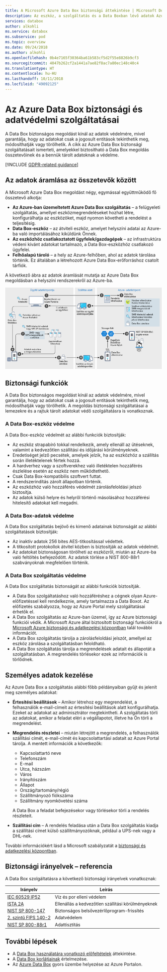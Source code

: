 ```yaml
---
title: A Microsoft Azure Data Box biztonsági áttekintése | Microsoft Docs in data
description: Az eszköz, a szolgáltatás és a Data Boxban lévő adatok Azure Data Box biztonsági szolgáltatásainak ismertetése
services: databox
author: alkohli
ms.service: databox
ms.subservice: pod
ms.topic: overview
ms.date: 09/24/2018
ms.author: alkohli
ms.openlocfilehash: 0b4e7165f30364ba61b583cf5d2f55e8826b9cf3
ms.sourcegitcommit: 4047b262cf2a1441a7ae82f8ac7a80ec148c40c4
ms.translationtype: HT
ms.contentlocale: hu-HU
ms.lasthandoff: 10/11/2018
ms.locfileid: "49092125"
---
```

# <a name="azure-data-box-security-and-data-protection"></a>Az Azure Data Box biztonsági és adatvédelmi szolgáltatásai

A Data Box biztonságos megoldást kínál az adatok védelmére, mivel garantálja, hogy az adatokat csak a jogosult entitások tekinthetik meg, módosíthatják vagy törölhetik. A cikk az Azure Data Box biztonsági szolgáltatásait ismerteti, amelyekkel biztosítható a Data Box megoldás összetevőinek és a bennük tárolt adatoknak a védelme. 

[!INCLUDE [GDPR-related guidance](../../includes/gdpr-intro-sentence.md)]

## <a name="data-flow-through-components"></a>Az adatok áramlása az összetevők között

A Microsoft Azure Data Box megoldást négy, egymással együttműködő fő összetevő alkotja:

- **Az Azure-ban üzemeltetett Azure Data Box szolgáltatás** – a felügyeleti szolgáltatás, amellyel eszközmegrendeléseket hozhat létre, konfigurálhatja az eszközöket, majd nyomon követheti a rendelést a teljesítésig.
- **Data Box-eszköz** – az átviteli eszköz, amelyet helyszíni adatai az Azure-ba való importálásához kiküldünk Önnek. 
- **Az eszközhöz csatlakoztatott ügyfelek/gazdagépek** – az infrastruktúra védeni kívánt adatokat tartalmazó, a Data Box-eszközhöz csatlakozó ügyfelei.
- **Felhőalapú tároló** – a hely az Azure-felhőben, ahol az adatok tárolása történik. Ez általában a létrehozott Azure Data Box-erőforráshoz csatolt tárfiók.

A következő ábra az adatok áramlását mutatja az Azure Data Box megoldásban a helyszíni rendszerekről az Azure-ba.

![A Data Box biztonsága](media/data-box-security/data-box-security-2.png)

## <a name="security-features"></a>Biztonsági funkciók

A Data Box biztonságos megoldást kínál az adatok védelmére, mivel garantálja, hogy az adatokat csak a jogosult entitások tekinthetik meg, módosíthatják vagy törölhetik. A megoldás biztonsági szolgáltatásai a lemezekre és a rajtuk tárolt adatokat védő szolgáltatásra is vonatkoznak. 

### <a name="data-box-device-protection"></a>A Data Box-eszköz védelme

A Data Box-eszköz védelmét az alábbi funkciók biztosítják:

- Az eszköz strapabíró tokkal rendelkezik, amely ellenáll az ütéseknek, valamint a kedvezőtlen szállítási és időjárási körülményeknek. 
- Eredetiséget jelző pecsétek, amelyek jelzik, ha az eszközhöz a szállítás során illetéktelenek fértek hozzá.
- A hardverhez vagy a szoftverekhez való illetéktelen hozzáférés észlelése esetén az eszköz nem működtethető.
- Csak Data Box-kompatibilis szoftvert futtat.
- A rendszerindítás zárolt állapotban történik.
- Az eszközhöz való hozzáférés védelmét zárolásfeloldási jelszó biztosítja.
- Az adatok külső helyre és helyről történő másolásához hozzáférési hitelesítő adatokat kell megadni.

### <a name="data-box-data-protection"></a>A Data Box-adatok védelme

A Data Box szolgáltatás bejövő és kimenő adatainak biztonságát az alábbi szolgáltatások biztosítják:

- Az inaktív adatok 256 bites AES-titkosítással védettek. 
- A titkosított protokollok átvitel közben is biztosítják az adatok védelmét.
- Az adatokat biztonságosan törölheti az eszközről, miután az Azure-ba való feltöltés befejeződött. Az adatok törlése a NIST 800-88r1 szabványoknak megfelelően történik.

### <a name="data-box-service-protection"></a>A Data Box szolgáltatás védelme

A Data Box szolgáltatás biztonságát az alábbi funkciók biztosítják.

- A Data Box szolgáltatáshoz való hozzáféréshez a cégnek olyan Azure-előfizetéssel kell rendelkeznie, amely tartalmazza a Data Boxot. Az előfizetés szabályozza, hogy az Azure Portal mely szolgáltatásai érhetők el.
- A Data Box szolgáltatás az Azure-ban üzemel, így az Azure biztonsági funkciói védik. A Microsoft Azure által biztosított biztonsági funkciókról a [Microsoft Azure biztonsági és adatkezelési központban](https://www.microsoft.com/TrustCenter/Security/default.aspx) talál további információt. 
- A Data Box szolgáltatás tárolja a zárolásfeloldási jelszót, amellyel az eszköz zárolása a szolgáltatásban feloldható. 
- A Data Box szolgáltatás tárolja a megrendelések adatait és állapotát a szolgáltatásban. A megrendelés törlésekor ezek az információk is törlődnek. 

## <a name="managing-personal-data"></a>Személyes adatok kezelése

Az Azure Data Box a szolgáltatás alábbi főbb példányaiban gyűjt és jelenít meg személyes adatokat:

- **Értesítési beállítások** – Amikor létrehoz egy megrendelést, a felhasználók e-mail-címeit az értesítési beállítások alatt konfigurálhatja. Ezeket az adatokat az adminisztrátor megtekintheti. A szolgáltatás törli az adatokat, amikor a feladat eléri a végállapotot, illetve ha Ön törli a megrendelést.

- **Megrendelés részletei** – miután létrejött a megrendelés, a felhasználók szállítási címét, e-mail-címét és kapcsolattartási adatait az Azure Portal tárolja. A mentett információk a következők:

    - Kapcsolattartó neve
    - Telefonszám
    - E-mail
    - Utca, házszám
    - Város
    - Irányítószám
    - Állapot
    - Ország/tartomány/régió
    - Szállítmányozó fiókszáma
    - Szállítmány nyomkövetési száma

    A Data Box a feladat befejezésekor vagy törlésekor törli a rendelés részleteit.

- **Szállítási cím** – A rendelés feladása után a Data Box szolgáltatás kiadja a szállítási címet külső szállítmányozóknak, például a UPS-nek vagy a DHL-nek. 

További információkért lásd a Microsoft szabályzatát a [biztonsági és adatkezelési központban](https://www.microsoft.com/trustcenter).


## <a name="security-guidelines-reference"></a>Biztonsági irányelvek – referencia

A Data Box szolgáltatásra a következő biztonsági irányelvek vonatkoznak: 

|Irányelv   |Leírás   |
|---------|---------|
|[IEC 60529 IP52](http://www.iec.ch/)    | Víz és por elleni védelem         |
|[ISTA 2A](https://ista.org/docs/2Aoverview.pdf)     | Ellenállás a kedvezőtlen szállítási körülményeknek          |
|[NIST SP 800-147](http://nvlpubs.nist.gov/nistpubs/Legacy/SP/nistspecialpublication800-147.pdf)      | Biztonságos belsővezérlőprogram-frissítés         |
|[2. szintű FIPS 140-2](https://csrc.nist.gov/csrc/media/publications/fips/140/2/final/documents/fips1402.pdf)      | Adatvédelem         |
|[NIST SP 800-88r1](http://nvlpubs.nist.gov/nistpubs/SpecialPublications/NIST.SP.800-88r1.pdf)      | Adattisztítás         |

## <a name="next-steps"></a>További lépések

- A [Data Box használatára vonatkozó előfeltételek](data-box-system-requirements.md) áttekintése.
- A [Data Box korlátjainak](data-box-limits.md) értelmezése.
- Az [Azure Data Box](data-box-quickstart-portal.md) gyors üzembe helyezése az Azure Portalon.
